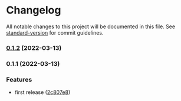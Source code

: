 # Changelog

All notable changes to this project will be documented in this file. See [standard-version](https://github.com/conventional-changelog/standard-version) for commit guidelines.

### [0.1.2](https://github.com/m0rtyn/csv-reader/compare/v0.1.1...v0.1.2) (2022-03-13)

### 0.1.1 (2022-03-13)


### Features

* first release ([2c807e8](https://github.com/m0rtyn/csv-reader/commit/2c807e805e619bb2a50968b181845f2ca65f40d5))
